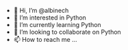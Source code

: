 - 👋 Hi, I’m @albinech
- 👀 I’m interested in Python
- 🌱 I’m currently learning Python
- 💞️ I’m looking to collaborate on Python
- 📫 How to reach me ...

<!---
albinech/albinech is a ✨ special ✨ repository because its `README.md` (this file) appears on your GitHub profile.
You can click the Preview link to take a look at your changes.
--->
